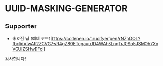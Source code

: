 # UUID-MASKING-GENERATOR

## Supporter

- 송효진 님
  (예제 코드)[https://codepen.io/crucifyer/pen/rNZpQOL?fbclid=IwAR2ZCVG7wR4gZ8OETcgauuJD4WAh3LnqTrJOSo5JSMOh7XqVGUlZSHwDFcI]

감사합니다!
